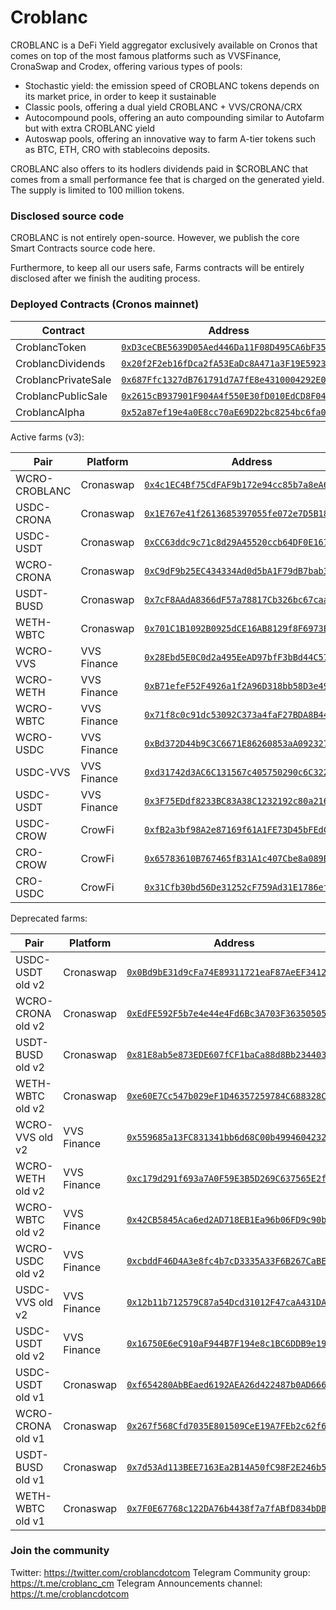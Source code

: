 # Croblanc

CROBLANC is a DeFi Yield aggregator exclusively available on Cronos that comes on top of the most famous platforms such as VVSFinance, CronaSwap and Crodex, offering various types of pools:

- Stochastic yield: the emission speed of CROBLANC tokens depends on its market price, in order to keep it sustainable
- Classic pools, offering a dual yield CROBLANC + VVS/CRONA/CRX
- Autocompound pools, offering an auto compounding similar to Autofarm but with extra CROBLANC yield
- Autoswap pools, offering an innovative way to farm A-tier tokens such as BTC, ETH, CRO with stablecoins deposits.

CROBLANC also offers to its hodlers dividends paid in $CROBLANC that comes from a small performance fee that is charged on the generated yield. The supply is limited to 100 million tokens.

### Disclosed source code

CROBLANC is not entirely open-source. However, we publish the core Smart Contracts source code here.

Furthermore, to keep all our users safe, Farms contracts will be entirely disclosed after we finish the auditing process.

### Deployed Contracts (Cronos mainnet)

| Contract | Address |
| ----------- | ----------- |
| CroblancToken | [`0xD3ceCBE5639D05Aed446Da11F08D495CA6bF359F`](https://cronoscan.com/address/0xD3ceCBE5639D05Aed446Da11F08D495CA6bF359F) |
| CroblancDividends | [`0x20f2F2eb16fDca2fA53EaDc8A471a3F19E5923CA`](https://cronoscan.com/address/0x20f2F2eb16fDca2fA53EaDc8A471a3F19E5923CA) |
| CroblancPrivateSale | [`0x687Ffc1327dB761791d7A7fE8e4310004292E0a1`](https://cronoscan.com/address/0x687Ffc1327dB761791d7A7fE8e4310004292E0a1) |
| CroblancPublicSale | [`0x2615cB937901F904A4f550E30fD010EdCD8F0420`](https://cronoscan.com/address/0x2615cB937901F904A4f550E30fD010EdCD8F0420) |
| CroblancAlpha | [`0x52a87ef19e4a0E8cc70aE69D22bc8254bc6fa0F9`](https://cronoscan.com/address/0x52a87ef19e4a0E8cc70aE69D22bc8254bc6fa0F9) |

Active farms (v3):

| Pair | Platform | Address |
| ----------- | ----------- | -----------
| WCRO-CROBLANC | Cronaswap | [`0x4c1EC4Bf75CdFAF9b172e94cc85b7a8eA647F267`](https://cronoscan.com/address/0x4c1EC4Bf75CdFAF9b172e94cc85b7a8eA647F267) |
| USDC-CRONA | Cronaswap | [`0x1E767e41f2613685397055fe072e7D5B18E40aaB`](https://cronoscan.com/address/0x1E767e41f2613685397055fe072e7D5B18E40aaB) |
| USDC-USDT | Cronaswap | [`0xCC63ddc9c71c8d29A45520ccb64DF0E167d961A2`](https://cronoscan.com/address/0xCC63ddc9c71c8d29A45520ccb64DF0E167d961A2) |
| WCRO-CRONA | Cronaswap | [`0xC9dF9b25EC434334Ad0d5bA1F79dB7bab30E3c31`](https://cronoscan.com/address/0xC9dF9b25EC434334Ad0d5bA1F79dB7bab30E3c31) |
| USDT-BUSD | Cronaswap | [`0x7cF8AAdA8366dF57a78817Cb326bc67caa8576dc`](https://cronoscan.com/address/0x7cF8AAdA8366dF57a78817Cb326bc67caa8576dc) |
| WETH-WBTC | Cronaswap | [`0x701C1B1092B0925dCE16AB8129f8F6973E734638`](https://cronoscan.com/address/0x701C1B1092B0925dCE16AB8129f8F6973E734638) |
| WCRO-VVS | VVS Finance | [`0x28Ebd5E0C0d2a495EeAD97bfF3bBd44C571D14B4`](https://cronoscan.com/address/0x28Ebd5E0C0d2a495EeAD97bfF3bBd44C571D14B4) |
| WCRO-WETH | VVS Finance | [`0xB71efeF52F4926a1f2A96D318bb58D3e49bF8BEE`](https://cronoscan.com/address/0xB71efeF52F4926a1f2A96D318bb58D3e49bF8BEE) |
| WCRO-WBTC | VVS Finance | [`0x71f8c0c91dc53092C373a4faF27BDA8B4407e94b`](https://cronoscan.com/address/0x71f8c0c91dc53092C373a4faF27BDA8B4407e94b) |
| WCRO-USDC | VVS Finance | [`0xBd372D44b9C3C6671E86260853aA09232768991F`](https://cronoscan.com/address/0xBd372D44b9C3C6671E86260853aA09232768991F) |
| USDC-VVS | VVS Finance | [`0xd31742d3AC6C131567c405750290c6C322B26f58`](https://cronoscan.com/address/0xd31742d3AC6C131567c405750290c6C322B26f58) |
| USDC-USDT | VVS Finance | [`0x3F75EDdf8233BC83A38C1232192c80a216f112B2`](https://cronoscan.com/address/0x3F75EDdf8233BC83A38C1232192c80a216f112B2) |
| USDC-CROW | CrowFi | [`0xfB2a3bf98A2e87169f61A1FE73D45bFEdCE11061`](https://cronoscan.com/address/0xfB2a3bf98A2e87169f61A1FE73D45bFEdCE11061) |
| CRO-CROW | CrowFi | [`0x65783610B767465fB31A1c407Cbe8a089Bbf3B06`](https://cronoscan.com/address/0x65783610B767465fB31A1c407Cbe8a089Bbf3B06) |
| CRO-USDC | CrowFi | [`0x31Cfb30bd56De31252cF759Ad31E1786ef4a19Dd`](https://cronoscan.com/address/0x31Cfb30bd56De31252cF759Ad31E1786ef4a19Dd) |

Deprecated farms:

| Pair | Platform | Address |
| ----------- | ----------- | -----------
| USDC-USDT old v2 | Cronaswap | [`0x0Bd9bE31d9cFa74E89311721eaF87AeEF34127B2`](https://cronoscan.com/address/0x0Bd9bE31d9cFa74E89311721eaF87AeEF34127B2) |
| WCRO-CRONA old v2 | Cronaswap | [`0xEdFE592F5b7e4e44e4Fd6Bc3A703F36350505213`](https://cronoscan.com/address/0xEdFE592F5b7e4e44e4Fd6Bc3A703F36350505213) |
| USDT-BUSD old v2 | Cronaswap | [`0x81E8ab5e873EDE607fCF1baCa88d8Bb234403397`](https://cronoscan.com/address/0x81E8ab5e873EDE607fCF1baCa88d8Bb234403397) |
| WETH-WBTC old v2 | Cronaswap | [`0xe60E7Cc547b029eF1D46357259784C688328C5c0`](https://cronoscan.com/address/0xe60E7Cc547b029eF1D46357259784C688328C5c0) |
| WCRO-VVS old v2 | VVS Finance | [`0x559685a13FC831341bb6d68C00b4994604232344`](https://cronoscan.com/address/0x559685a13FC831341bb6d68C00b4994604232344) |
| WCRO-WETH old v2 | VVS Finance | [`0xc179d291f693a7A0F59E3B5D269C637565E2f67f`](https://cronoscan.com/address/0xc179d291f693a7A0F59E3B5D269C637565E2f67f) |
| WCRO-WBTC old v2 | VVS Finance | [`0x42CB5845Aca6ed2AD718EB1Ea96b06FD9c90b639`](https://cronoscan.com/address/0x42CB5845Aca6ed2AD718EB1Ea96b06FD9c90b639) |
| WCRO-USDC old v2 | VVS Finance | [`0xcbddF46D4A3e8fc4b7cD3335A33F6B267CaBE0e1`](https://cronoscan.com/address/0xcbddF46D4A3e8fc4b7cD3335A33F6B267CaBE0e1) |
| USDC-VVS old v2 | VVS Finance | [`0x12b11b712579C87a54Dcd31012F47caA431DA1E4`](https://cronoscan.com/address/0x12b11b712579C87a54Dcd31012F47caA431DA1E4) |
| USDC-USDT old v2 | VVS Finance | [`0x16750E6eC910aF944B7F194e8c1BC6DDB9e19E52`](https://cronoscan.com/address/0x16750E6eC910aF944B7F194e8c1BC6DDB9e19E52) |
| USDC-USDT old v1 | Cronaswap | [`0xf654280AbBEaed6192AEA26d422487b0AD666Fce`](https://cronoscan.com/address/0xf654280AbBEaed6192AEA26d422487b0AD666Fce) |
| WCRO-CRONA old v1 | Cronaswap | [`0x267f568Cfd7035E801509CeE19A7FEb2c62f62f3`](https://cronoscan.com/address/0x267f568Cfd7035E801509CeE19A7FEb2c62f62f3) |
| USDT-BUSD old v1 | Cronaswap | [`0x7d53Ad113BEE7163Ea2B14A50fC98F2E246b5079`](https://cronoscan.com/address/0x7d53Ad113BEE7163Ea2B14A50fC98F2E246b5079) |
| WETH-WBTC old v1 | Cronaswap | [`0x7F0E67768c122DA76b4438f7a7fABfD834bDBa2C`](https://cronoscan.com/address/0x7F0E67768c122DA76b4438f7a7fABfD834bDBa2C) |


### Join the community

Twitter: https://twitter.com/croblancdotcom
Telegram Community group: https://t.me/croblanc_cm
Telegram Announcements channel: https://t.me/croblancdotcom

